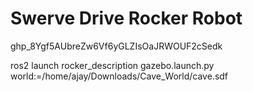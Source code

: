# Swerve Drive Rocker Robot

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

ros2 launch rocker_description gazebo.launch.py world:=/home/ajay/Downloads/Cave_World/cave.sdf

